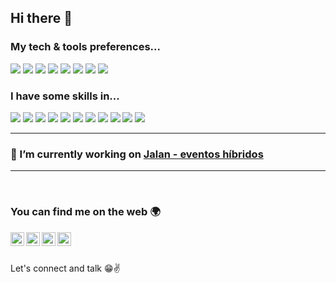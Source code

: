 ## Hi there 👋

<!--  Main badges font: 
https://home.aveek.io/GitHub-Profile-Badges/
-->

### My tech & tools preferences...
<p>
<img src="https://img.shields.io/badge/Amazon_AWS-232F3E?style=flat&logo=amazon-aws&logoColor=white">
<img src="https://img.shields.io/badge/AWS%20Lambda-FF9900.svg?style=flat&logo=AWS-Lambda&logoColor=white">
<img src="https://img.shields.io/badge/Amazon%20SQS-FF4F8B.svg?style=flat&logo=Amazon-SQS&logoColor=white">
  <img src="https://img.shields.io/badge/Amazon%20DynamoDB-4053D6?style=flat&logo=Amazon%20DynamoDB&logoColor=white">
<img src="https://img.shields.io/badge/Amazon%20API%20Gateway-FF4F8B.svg?style=flat&logo=Amazon-API-Gateway&logoColor=white">
  
<img src="https://img.shields.io/badge/-Python-black?style=flat&logo=python&logoColor=white">

<img src="http://img.shields.io/badge/-VS%20Code-007ACC?style=flat&logo=visual%20studio%20code&logoColor=white">
<img src="http://img.shields.io/badge/-Github-000000?style=flat&logo=github&logoColor=FFFFFF"> 
</p>
  
### I have some skills in...
<p>
<img src="https://img.shields.io/badge/pandas-%23150458.svg?style=flat&logo=pandas&logoColor=white">
<img src="https://img.shields.io/badge/-Node.js-3C873A?style=flat&logo=Node.js&logoColor=white">
<img src="https://img.shields.io/badge/-Express.js-787878?style=flat">
<img src="https://img.shields.io/badge/-MySQL-F29111?style=flat&logo=mysql&logoColor=FFFFFF">
<img src = "https://img.shields.io/badge/-HTML5-E34F26?style=flat&logo=html5&logoColor=white"> 
<img src = "https://img.shields.io/badge/-CSS3-1572B6?style=flat&logo=css3&logoColor=white">
<img src="https://img.shields.io/badge/-JavaScript-eed718?style=flat&logo=javascript&logoColor=ffffff">
<img src="http://img.shields.io/badge/-Java-F89820?style=flat&logo=java&logoColor=white"> 
<img src="https://img.shields.io/badge/-C%20&%20C++-659ad2?style=flat&logo=c%2B%2B&logoColor=ffffff"> 
<img src="https://img.shields.io/badge/MongoDB-4EA94B?style=flat&logo=mongodb&logoColor=white">
<img src="http://img.shields.io/badge/-Heroku-430098?style=flat&logo=heroku&logoColor=white">
</p>

---
### 🔭 I’m currently working on <a href='https://jalanlive.com/' target="_blank">Jalan - eventos híbridos</a>

---
<br>

### You can find me on the web 🌍
[<img align="left" alt="dariovasc | LinkedIn" width="22px" src="https://cdn.jsdelivr.net/npm/simple-icons@v3/icons/linkedin.svg" />][linkedin]
[<img align="left" alt="vasconcelosdario | Instagram" width="22px" src="https://cdn.jsdelivr.net/npm/simple-icons@v3/icons/instagram.svg" />][instagram]
[<img align="left" alt="dariogsv | Facebook" width="22px" src="https://cdn.jsdelivr.net/npm/simple-icons@3.13.0/icons/facebook.svg" />][facebook]
[<img align="left" alt="dgsv | @cin.ufpe.br" width="22px" src="https://cdn.jsdelivr.net/npm/simple-icons@3.13.0/icons/gmail.svg" />][gmail]

<br>
<br>

Let's connect and talk 😁✌
<!--
**dariogsv/dariogsv** is a ✨ _special_ ✨ repository because its `README.md` (this file) appears on your GitHub profile.

Here are some ideas to get you started:

- 🌱 I’m currently learning ...
- 👯 I’m looking to collaborate on ...
- 🤔 I’m looking for help with ...
- 💬 Ask me about ...
- 📫 How to reach me: ...
- 😄 Pronouns: ...
- ⚡ Fun fact: ...
-->

[linkedin]: https://www.linkedin.com/in/dariovasc/
[instagram]: https://www.instagram.com/vasconcelosdario/
[facebook]: https://www.facebook.com/dariogsv/
[gmail]:mailto:dgsv@cin.ufpe.br
